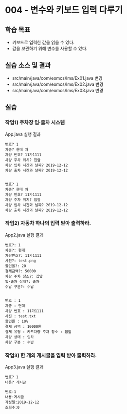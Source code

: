 # 004 - 변수와 키보드 입력 다루기

## 학습 목표

- 키보드로 입력한 값을 읽을 수 있다.
- 값을 보관하기 위해 변수를 사용할 수 있다.

## 실습 소스 및 결과

- src/main/java/com/eomcs/lms/Ex01.java 변경
- src/main/java/com/eomcs/lms/Ex02.java 변경
- src/main/java/com/eomcs/lms/Ex03.java 변경

## 실습

### 작업1) 주차장 입·출차 시스템

App.java 실행 결과

```
번호? 1
차종? 현대 차
차량 번호? 11가1111
차량 주차 위치? 집앞
차량 입차 시간과 날짜? 2019-12-12
차량 출차 시간과 날짜? 2019-12-12


번호? 1
차종? 현대 차
차량 번호? 11가1111
차량 주차 위치? 집앞
차량 입차 시간과 날짜? 2019-12-12
차량 출차 시간과 날짜? 2019-12-12

```

### 작업2) 자동차 하나의 입력 받아 출력하라.

App2.java 실행 결과

```
번호?: 1
차종?: 현대 
차량번호?: 11가1111
사진?: test.png
할인율?: 20
결제금액?: 50000
차량 주차 장소?: 집앞
입·출차 상태?: 출차
수납 구분?: 수납


번호 : 1
차종 : 현대
차량 번호 : 11가1111
사진 : test.txt
할인률 : 10%
결제 금액 : 10000원
결제 유형 : 카드차량 주차 장소 : 집앞
차량 상태 : 입차
차량 구분 : 수납
```

### 작업3) 한 개의 게시글을 입력 받아 출력하라.

App3.java 실행 결과

```
번호? 1
내용? 게시글

번호:1 
내용:게시글 
작성일:2019-12-12 
조회수:0 

```
